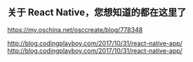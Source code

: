 ## 关于 React Native，您想知道的都在这里了
https://my.oschina.net/osccreate/blog/778348


http://blog.codingplayboy.com/2017/10/31/react-native-app/
http://blog.codingplayboy.com/2017/10/31/react-native-app/